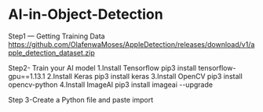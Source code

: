 # AI-in-Object-Detection
Step1 — Getting Training Data
https://github.com/OlafenwaMoses/AppleDetection/releases/download/v1/apple_detection_dataset.zip

Step2-  Train your AI model
  1.Install Tensorflow
      pip3 install tensorflow-gpu==1.13.1
  2.Install Keras
      pip3 install keras
  3.Install OpenCV
      pip3 install opencv-python
  4.Install ImageAI
      pip3 install imageai --upgrade
      
Step 3-Create a Python file and paste import 
